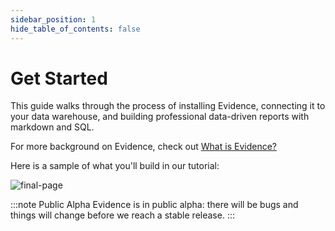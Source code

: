 ```yaml
---
sidebar_position: 1
hide_table_of_contents: false
---
```


# Get Started

This guide walks through the process of installing Evidence, connecting it to your data warehouse, and building professional data-driven reports with markdown and SQL.

For more background on Evidence, check out [What is Evidence?](/)

Here is a sample of what you'll build in our tutorial:

<div style={{textAlign: 'center'}}>

![final-page](/img/final-product.gif)

</div>

:::note Public Alpha
Evidence is in public alpha: there will be bugs and things will change before we reach a stable release.
:::